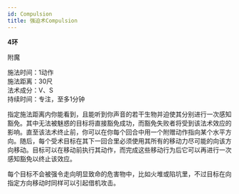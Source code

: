 ```yaml
---
id: Compulsion
title: 强迫术Compulsion
---
```


**4环**

附魔

施法时间：1动作  
施法距离：30尺  
法术成分：V、S  
持续时间：专注，至多1分钟  


指定施法距离内你能看到，且能听到你声音的若干生物并迫使其分别进行一次感知豁免。其中无法被魅惑的目标将直接豁免成功，而豁免失败者将受到该法术效应的影响。直至该法术终止前，你可以在你每个回合中用一个附赠动作指向某个水平方向。随后，每个受术目标在其下一回合里必须使用其所有的移动力尽可能的向该方向移动。目标可以在移动前执行其动作，而完成这些移动行为后它可以再进行一次感知豁免以终止该效应。


每个目标不会被强令走向明显致命的危害物中，比如火堆或陷坑里，不过目标在向指定方向移动时同样可以引起借机攻击。
